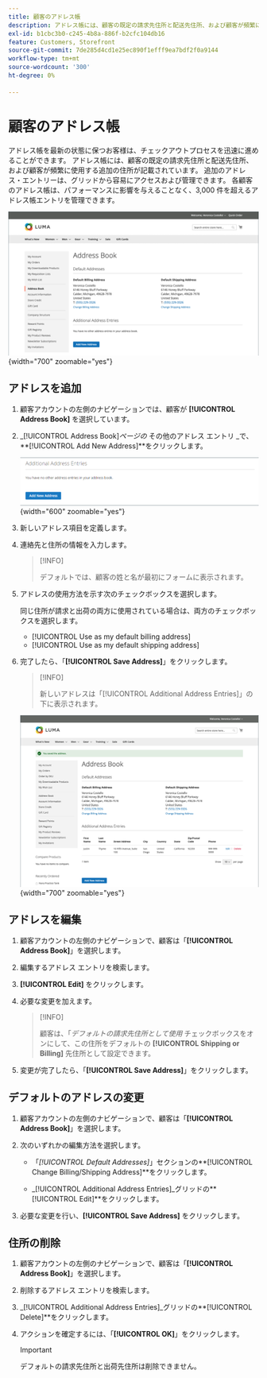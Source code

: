 ```yaml
---
title: 顧客のアドレス帳
description: アドレス帳には、顧客の既定の請求先住所と配送先住所、および顧客が頻繁に使用する追加の住所が記載されています。
exl-id: b1cbc3b0-c245-4b8a-886f-b2cfc104db16
feature: Customers, Storefront
source-git-commit: 7de285d4cd1e25ec890f1efff9ea7bdf2f0a9144
workflow-type: tm+mt
source-wordcount: '300'
ht-degree: 0%

---
```


# 顧客のアドレス帳

アドレス帳を最新の状態に保つお客様は、チェックアウトプロセスを迅速に進めることができます。 アドレス帳には、顧客の既定の請求先住所と配送先住所、および顧客が頻繁に使用する追加の住所が記載されています。 追加のアドレス・エントリーは、グリッドから容易にアクセスおよび管理できます。 各顧客のアドレス帳は、パフォーマンスに影響を与えることなく、3,000 件を超えるアドレス帳エントリを管理できます。

![ アドレス帳 ](assets/customer-account-dashboard-address-book.png){width="700" zoomable="yes"}

## アドレスを追加

1. 顧客アカウントの左側のナビゲーションでは、顧客が **[!UICONTROL Address Book]** を選択しています。

1. _[!UICONTROL Address Book]_ページの_ その他のアドレス エントリ _で、**[!UICONTROL Add New Address]**をクリックします。

   ![ 新しいアドレスを追加 ](assets/add-new-address.png){width="600" zoomable="yes"}

1. 新しいアドレス項目を定義します。

1. 連絡先と住所の情報を入力します。

   >[!INFO]
   >
   >デフォルトでは、顧客の姓と名が最初にフォームに表示されます。

1. アドレスの使用方法を示す次のチェックボックスを選択します。

   同じ住所が請求と出荷の両方に使用されている場合は、両方のチェックボックスを選択します。

   * [!UICONTROL Use as my default billing address]
   * [!UICONTROL Use as my default shipping address]

1. 完了したら、「**[!UICONTROL Save Address]**」をクリックします。

   >[!INFO]
   >
   >新しいアドレスは「[!UICONTROL Additional Address Entries]」の下に表示されます。

   ![ 追加アドレス項目 ](assets/customer-account-dashboard-address-saved.png){width="700" zoomable="yes"}

## アドレスを編集

1. 顧客アカウントの左側のナビゲーションで、顧客は「**[!UICONTROL Address Book]**」を選択します。

1. 編集するアドレス エントリを検索します。

1. **[!UICONTROL Edit]** をクリックします。

1. 必要な変更を加えます。

   >[!INFO]
   >
   >顧客は、「_デフォルトの請求先住所として使用_ チェックボックスをオンにして、この住所をデフォルトの **[!UICONTROL Shipping or Billing]** 先住所として設定できます。

1. 変更が完了したら、「**[!UICONTROL Save Address]**」をクリックします。

## デフォルトのアドレスの変更

1. 顧客アカウントの左側のナビゲーションで、顧客は「**[!UICONTROL Address Book]**」を選択します。

1. 次のいずれかの編集方法を選択します。

   * 「_[!UICONTROL Default Addresses]_」セクションの&#x200B;**[!UICONTROL Change Billing/Shipping Address]**をクリックします。

   * _[!UICONTROL Additional Address Entries]_グリッドの&#x200B;**[!UICONTROL Edit]**をクリックします。

1. 必要な変更を行い、**[!UICONTROL Save Address]** をクリックします。

## 住所の削除

1. 顧客アカウントの左側のナビゲーションで、顧客は「**[!UICONTROL Address Book]**」を選択します。

1. 削除するアドレス エントリを検索します。

1. _[!UICONTROL Additional Address Entries]_グリッドの&#x200B;**[!UICONTROL Delete]**をクリックします。

1. アクションを確定するには、「**[!UICONTROL OK]**」をクリックします。

   >[!IMPORTANT]
   >
   >デフォルトの請求先住所と出荷先住所は削除できません。
